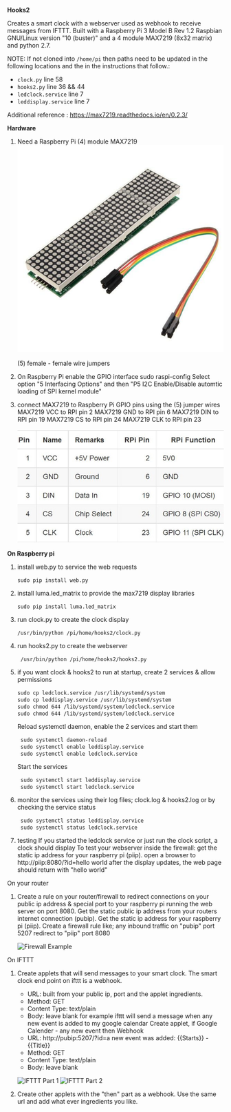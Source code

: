 **Hooks2**

Creates a smart clock with a webserver used as webhook to receive messages from IFTTT.
Built with a Raspberry Pi 3 Model B Rev 1.2 Raspbian GNU/Linux version "10 (buster)" and 
a 4 module MAX7219 (8x32 matrix) and python 2.7.

NOTE: If not cloned into `/home/pi` then paths need to be updated in the following locations and the in the instructions that follow.:
- `clock.py` line 58
- `hooks2.py` line 36 && 44
- `ledclock.service` line 7
- `leddisplay.service` line 7

Additional reference : https://max7219.readthedocs.io/en/0.2.3/

**Hardware**
1. Need a Raspberry Pi 
   (4) module MAX7219 
   ![max7219](images/max7219.jpg)

   (5) female - female wire jumpers 
2. On Raspberry Pi enable the GPIO interface
   sudo raspi-config
    Select option "5 Interfacing Options" and then 
                  "P5 I2C Enable/Disable automtic loading of SPI kernel module"
3. connect MAX7219 to Raspberry Pi GPIO pins using the (5) jumper wires
   MAX7219 VCC to RPI pin 2 
   MAX7219 GND to RPI pin 6
   MAX7219 DIN to RPI pin 19 
   MAX7219 CS to RPI pin 24 
   MAX7219 CLK to RPI pin 23 

   ![Wiring Table](images/wiring_table.jpg)

**On Raspberry pi**
1. install web.py to service the web requests
     ```
     sudo pip install web.py
     ```

2. install luma.led_matrix to provide the max7219 display libraries
    ```
    sudo pip install luma.led_matrix
    ```

3. run clock.py to create the clock display
    ```
    /usr/bin/python /pi/home/hooks2/clock.py
    ```

4. run hooks2.py to create the webserver
    ```
     /usr/bin/python /pi/home/hooks2/hooks2.py
    ```

5. if you want clock & hooks2 to run at startup, create 2 services & allow permissions
    ```
    sudo cp ledclock.service /usr/lib/systemd/system
    sudo cp leddisplay.service /usr/lib/systemd/system
    sudo chmod 644 /lib/systemd/system/ledclock.service
    sudo chmod 644 /lib/systemd/system/ledclock.service
    ```
   
   Reload systemctl daemon, enable the 2 services and start them   
   ```
    sudo systemctl daemon-reload
    sudo systemctl enable leddisplay.service
    sudo systemctl enable ledclock.service
    ```
   
   Start the services
   ```
    sudo systemctl start leddisplay.service
    sudo systemctl start ledclock.service
    ```

7. monitor the services using their log files; clock.log & hooks2.log or 
   by checking the service status
   ```
    sudo systemctl status leddisplay.service
    sudo systemctl status ledclock.service
    ```

8. testing
   If you started the ledclock service or just run the clock script, a clock should display
   To test your webserver inside the firewall: 
   get the static ip address for your raspberry pi (piip).
   open a browser to http://piip:8080/?id=hello world
   after the display updates, the web page should return with "hello world"  
   
On your router
1. Create a rule on your router/firewall to redirect connections on your 
   public ip address & special port to your raspberry pi running the web server on port 8080.
   Get the static public ip address from your routers internet connection (pubip).
   Get the static ip address for your raspberry pi (piip).
   Create a firewall rule like;
    any inbound traffic on "pubip" port 5207 redirect to "piip" port 8080

    ![Firewall Example](images/Firewall.png)

On IFTTT
1. Create applets that will send messages to your smart clock. The smart clock end point on 
   ifttt is a webhook. 
   - URL: built from your public ip, port and the applet ingredients.
   - Method: GET
   - Content Type: text/plain
   - Body: leave blank 
   for example ifttt will send a message when any new event is added to my google calendar
   Create applet, if Google Calender - any new event then Webhook 
   - URL: http://pubip:5207/?id=a new event was added: {{Starts}} - {{Title}}
   - Method: GET
   - Content Type: text/plain
   - Body: leave blank 

    ![IFTTT Part 1](images/IFTTT_1.png)
    ![IFTTT Part 2](images/IFTTT_2.png)


2. Create other applets with the "then" part as a webhook. 
   Use the same url and add what ever ingredients you like.
   

